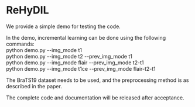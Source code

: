 # ReHyDIL

We provide a simple demo for testing the code.

In the demo, incremental learning can be done using the following commands:  
python demo.py --img_mode t1  
python demo.py --img_mode t2 --prev_img_mode t1  
python demo.py --img_mode flair --prev_img_mode t2-t1  
python demo.py --img_mode t1ce --prev_img_mode flair-t2-t1  

The BraTS19 dataset needs to be used, and the preprocessing method is as described in the paper.

The complete code and documentation will be released after acceptance.
